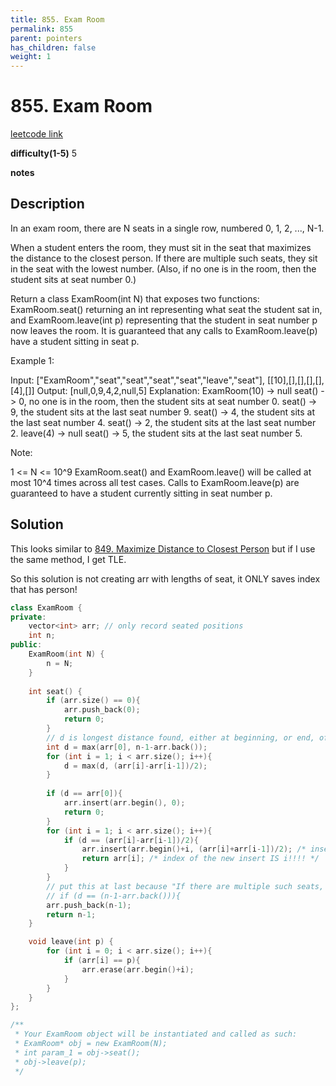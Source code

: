 ```yaml
---
title: 855. Exam Room
permalink: 855
parent: pointers
has_children: false
weight: 1
---
```

# 855. Exam Room

[leetcode link](https://leetcode.com/problems/exam-room/)

**difficulty(1-5)** 
5

**notes**   


## Description

In an exam room, there are N seats in a single row, numbered 0, 1, 2, ..., N-1.

When a student enters the room, they must sit in the seat that maximizes the distance to the closest person.  If there are multiple such seats, they sit in the seat with the lowest number.  (Also, if no one is in the room, then the student sits at seat number 0.)

Return a class ExamRoom(int N) that exposes two functions: ExamRoom.seat() returning an int representing what seat the student sat in, and ExamRoom.leave(int p) representing that the student in seat number p now leaves the room.  It is guaranteed that any calls to ExamRoom.leave(p) have a student sitting in seat p.

 

Example 1:

Input: ["ExamRoom","seat","seat","seat","seat","leave","seat"], [[10],[],[],[],[],[4],[]]
Output: [null,0,9,4,2,null,5]
Explanation:
ExamRoom(10) -> null
seat() -> 0, no one is in the room, then the student sits at seat number 0.
seat() -> 9, the student sits at the last seat number 9.
seat() -> 4, the student sits at the last seat number 4.
seat() -> 2, the student sits at the last seat number 2.
leave(4) -> null
seat() -> 5, the student sits at the last seat number 5.
​​​​​​​

Note:

1 <= N <= 10^9
ExamRoom.seat() and ExamRoom.leave() will be called at most 10^4 times across all test cases.
Calls to ExamRoom.leave(p) are guaranteed to have a student currently sitting in seat number p.

## Solution
This looks similar to [849. Maximize Distance to Closest Person](849) but if I use the same method, I get TLE. 

So this solution is not creating arr with lengths of seat, it ONLY saves index that has person!

```c++
class ExamRoom {
private:
    vector<int> arr; // only record seated positions
    int n;
public:
    ExamRoom(int N) {
        n = N;
    }
    
    int seat() {
        if (arr.size() == 0){
            arr.push_back(0);
            return 0;
        }
        // d is longest distance found, either at beginning, or end, of middle
        int d = max(arr[0], n-1-arr.back());
        for (int i = 1; i < arr.size(); i++){
            d = max(d, (arr[i]-arr[i-1])/2);
        }
        
        if (d == arr[0]){
            arr.insert(arr.begin(), 0);
            return 0;
        }
        for (int i = 1; i < arr.size(); i++){
            if (d == (arr[i]-arr[i-1])/2){
                arr.insert(arr.begin()+i, (arr[i]+arr[i-1])/2); /* insert BEFORE index i */
                return arr[i]; /* index of the new insert IS i!!!! */
            }
        }
        // put this at last because "If there are multiple such seats, they sit in the seat with the lowest number."
        // if (d == (n-1-arr.back())){
        arr.push_back(n-1);
        return n-1;
    }

    void leave(int p) {
        for (int i = 0; i < arr.size(); i++){
            if (arr[i] == p){
                arr.erase(arr.begin()+i);
            }
        }
    }
};

/**
 * Your ExamRoom object will be instantiated and called as such:
 * ExamRoom* obj = new ExamRoom(N);
 * int param_1 = obj->seat();
 * obj->leave(p);
 */
```

<!-- 
Default label
{: .label }

Blue label
{: .label .label-blue }

Stable
{: .label .label-green }

New release
{: .label .label-purple }

Coming soon
{: .label .label-yellow }

Deprecated
{: .label .label-red } -->
